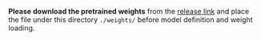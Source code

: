 **Please download the pretrained weights** from the [release link](https://github.com/chengcailiu/LuCaFound/releases/download/weight/model.pt) and place the file under this directory `./weights/` before model definition and weight loading.